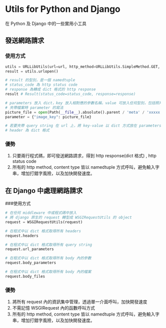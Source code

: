 # Utils for Python and Django
在 Python 及 Django 中的一些實用小工具

## 發送網路請求
### 使用方式

```python
utils = URLLibUtils(url=url, http_method=URLLibUtils.SimpleMethod.GET, parameters={}, headers={}, content_type=URLLibUtils.ContentType.TEXTPLAIN)
result = utils.urlopen()

# result 的型別，是一個 namedtuple
# status_code 為 http status code
# response 為轉成 dict 格式的 http response
result # Result(status_code=status_code, response=response)

# parameters 放入 dict，key 放入相對應的參數名稱，value 可放入任何型別，包括照片、pdf 檔案...等
# 夾帶檔案時 parameter 的寫法
picture_file = open(Path(__file__).absolute().parent / 'meta' / 'xxxxx.jpg', 'rb') 
parameter = {"image_key": picture_file}

# 若要夾帶 query string 在 url 上，將 key-value 以 dict 方式放在 parameters 欄位
# header 為 dict 格式
```

### 優勢
1. 只要兩行程式碼，即可發送網路請求，得到 http response(dict 格式) , http status code
2. 所有的 http method, content type 皆以 namedtuple 方式呼叫，避免輸入字串，增加打錯字風險，以及加快開發速度。

## 在 Django 中處理網路請求
###使用方式

```python
# 在任何 middleware 中或程式碼中放入
# 將 django 原生的 request 轉型成 WSGIRequestUtils 的 object
request = WSGIRequestUtils(request) 

# 在程式中以 dict 格式取得所有 headers
request.headers

# 在程式中以 dict 格式取得所有 query string
request.url_parameters

# 在程式中以 dict 格式取得所有 body 內的參數
request.body_parameters

# 在程式中以 dict 格式取得所有 body 內的檔案
request.body_files
```

### 優勢
1. 將所有 request 內的資訊集中管理，透過單一介面呼叫，加快開發速度
2. 不需記憶 WSGIRequest 內的函數呼叫方式
3. 所有的 http method, content type 皆以 namedtuple 方式呼叫，避免輸入字串，增加打錯字風險，以及加快開發速度。
